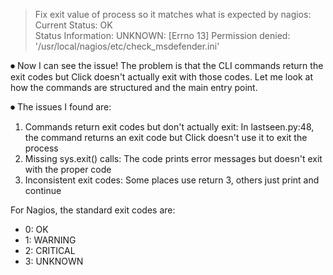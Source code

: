 > Fix exit value of process so it matches what is expected by nagios:
  Current Status:  OK  
  Status Information:    UNKNOWN: [Errno 13] Permission denied: '/usr/local/nagios/etc/check_msdefender.ini'



⏺ Now I can see the issue! The problem is that the CLI commands return the exit codes but Click doesn't actually exit with those codes. Let me look at how the commands are
  structured and the main entry point.

⏺ The issues I found are:

  1. Commands return exit codes but don't actually exit: In lastseen.py:48, the command returns an exit code but Click doesn't use it to exit the process
  2. Missing sys.exit() calls: The code prints error messages but doesn't exit with the proper code
  3. Inconsistent exit codes: Some places use return 3, others just print and continue

  For Nagios, the standard exit codes are:
  - 0: OK
  - 1: WARNING
  - 2: CRITICAL
  - 3: UNKNOWN

